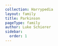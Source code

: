 ```yaml
---
collection: Harrypedia
layout: family
title: Parkinson
pageType: family
author: Luke Schierer
sidebar:
  order: 1
---
```

